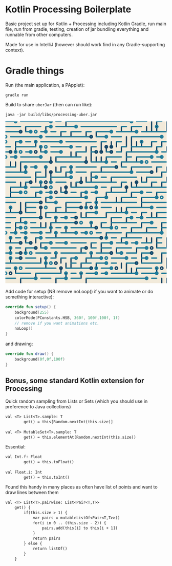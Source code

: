 # Kotlin Processing Boilerplate

Basic project set up for Kotlin + Processing including Kotlin Gradle, run main file, run from gradle, testing, creation of jar bundling everything and runnable from other computers.

Made for use in IntelliJ (however should work find in any Gradle-supporting context).

# Gradle things

Run (the main application, a PApplet):

```
gradle run
```

Build to share `uberJar` (then can run like):

```
java -jar build/libs/processing-uber.jar
```

![Example sketch from Kotlin/Processing](./geo.png)

Add code for setup (NB remove noLoop() if you want to animate or do something interactive):

```kotlin
override fun setup() {
    background(255)
    colorMode(PConstants.HSB, 360f, 100f,100f, 1f)
    // remove if you want animations etc.
    noLoop()
}
```

and drawing:

```kotlin
override fun draw() {
    background(0f,0f,100f)
}
```

## Bonus, some standard Kotlin extension for Processing

Quick random sampling from Lists or Sets (which you should use in preference to Java collections)

    val <T> List<T>.sample: T
            get() = this[Random.nextInt(this.size)]

    val <T> MutableSet<T>.sample: T
            get() = this.elementAt(Random.nextInt(this.size))

Essential:

    val Int.f: Float
            get() = this.toFloat()

    val Float.i: Int
            get() = this.toInt()

Found this handy in many places as often have list of points and want to draw lines between them

    val <T> List<T>.pairwise: List<Pair<T,T>>
        get() {
            if(this.size > 1) {
                var pairs = mutableListOf<Pair<T,T>>()
                for(i in 0 .. (this.size - 2)) {
                    pairs.add(this[i] to this[i + 1])
                }
                return pairs
            } else {
                return listOf()
            }
        }

